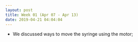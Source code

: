 ```yaml
---
layout: post
title: Week 01 (Apr 07 - Apr 13)
date: 2019-04-21 04:04:04
---
```


<ul>
  <li>We discussed ways to move the syringe using the motor;</li>
</ul>
